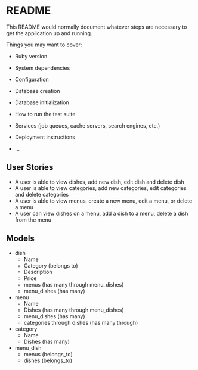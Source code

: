 # README

This README would normally document whatever steps are necessary to get the
application up and running.

Things you may want to cover:

* Ruby version

* System dependencies

* Configuration

* Database creation

* Database initialization

* How to run the test suite

* Services (job queues, cache servers, search engines, etc.)

* Deployment instructions

* ...

## User Stories
* A user is able to view dishes, add new dish, edit dish and delete dish
* A user is able to view categories, add new categories, edit categories and delete categories
* A user is able to view menus, create a new menu, edit a menu, or delete a menu
* A user can view dishes on a menu, add a dish to a menu, delete a dish from the menu

## Models
* dish
  * Name
  * Category (belongs to)
  * Description
  * Price
  * menus (has many through menu_dishes)
  * menu_dishes (has many)
* menu
  * Name
  * Dishes (has many through menu_dishes)
  * menu_dishes (has many)
  * categories through dishes (has many through)
* category
  * Name
  * Dishes (has many)
* menu_dish
  * menus (belongs_to)
  * dishes (belongs_to)
